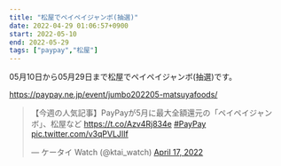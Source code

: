 ```yaml
---
title: "松屋でペイペイジャンボ(抽選)"
date: 2022-04-29 01:06:57+0900
start: 2022-05-10
end: 2022-05-29
tags: ["paypay","松屋"]
---
```


05月10日から05月29日まで松屋でペイペイジャンボ(抽選)です。

https://paypay.ne.jp/event/jumbo202205-matsuyafoods/

<blockquote class="twitter-tweet"><p lang="ja" dir="ltr">【今週の人気記事】PayPayが5月に最大全額還元の「ペイペイジャンボ」、松屋など <a href="https://t.co/Azv4Rj834e">https://t.co/Azv4Rj834e</a> <a href="https://twitter.com/hashtag/PayPay?src=hash&amp;ref_src=twsrc%5Etfw">#PayPay</a> <a href="https://t.co/v3qPVLJIlf">pic.twitter.com/v3qPVLJIlf</a></p>&mdash; ケータイ Watch (@ktai_watch) <a href="https://twitter.com/ktai_watch/status/1515515407695638536?ref_src=twsrc%5Etfw">April 17, 2022</a></blockquote> <script async src="https://platform.twitter.com/widgets.js" charset="utf-8"></script>

